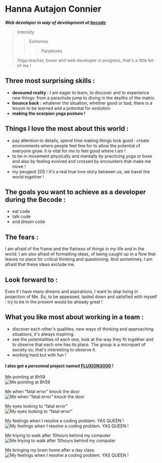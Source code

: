 # Hanna Autajon Connier

<em>**Web developer in way of development at [becode](https://becode.org/)**</em>

> Intensity
> > Extremes
> > > Paradoxes   
>
> Yoga teacher, boxer and web developer in progress, that's a little bit of me !    
   
## Three most surprising skills :
 - **devoured reality :** I am eager to learn, to discover and to experience new things: from a parachute jump to diving in the depths of the matrix
 - **bounce back :** whatever the situation, whether good or bad, there is a lesson to be learned and a potential for evolution
 - **making the scorpion yoga posture !**
 
 ## Things I love the most about this world :
- pay attention to details, spend time making things look good :
create environments where people feel fine for to allow the potential of everyone grow. it is vital for me to feel good where I am !
- to be in movement physically and mentally by practicing yoga or boxe and also by feeling evolved and crossed by encounters that make me move !
- my peugeot 205 ! It's a real true love story between us, we travel the world together !

## The goals you want to achieve as a developer during the Becode :
- eat code
- talk code
- and dream code

## The fears :
I am afraid of the frame and the flatness of things in my life and in the world. I am also afraid of formatting ideas, of being caught up in a flow that leaves no place for critical thinking and questioning. And sometimes, I am afraid that these ideas exclude me.

## Look forward to :
Even if I have many dreams and aspirations, I want to stop living in projection of Me. So, to be appeased, laided down and satisfied with myself : try to be in the present would be already great !


## What you like most about working in a team :
- discover each other's qualities, new ways of thinking and approaching situations, it's always inspiring.
- see the potentialities of each one, look at the way they fit together and to observe that each one has its place. The group is a micropart of society so, that's interesting to observe it.
- working hard but with fun !


#### I also got a personnal project named **[FLUXION3000](https://fluxion3000.com/ "yoga-art-fight project" )** !

Me pointing at 8h59   
![Me pointing at 8h59](https://media.giphy.com/media/e5s9AhceLnmfe/giphy.gif)
 
Me when “fatal error” knock the door   
![Me when “fatal error” knock the door](https://media.giphy.com/media/H1cNXmg3dlFeM/giphy.gif)
 
My eyes looking to “fatal error”   
![My eyes looking to “fatal error”](https://media.giphy.com/media/BBNYBoYa5VwtO/giphy.gif)

My feelings when I resolve a coding problem. YAS QUEEN !   
![My feelings when I resolve a coding problem. YAS QUEEN !](https://media.giphy.com/media/BzyTuYCmvSORqs1ABM/giphy.gif)

Me triying to walk after 10hours behind my computer   
![Me triying to walk after 10hours behind my computer](https://media.giphy.com/media/du2blShdOu5pe/giphy.gif)

Me bringing my brain home after a day class   
![My feelings when I resolve a coding problem. YAS QUEEN !](https://media.giphy.com/media/2ALKmeBxZ1j03tuC72/giphy-downsized-large.gif)


